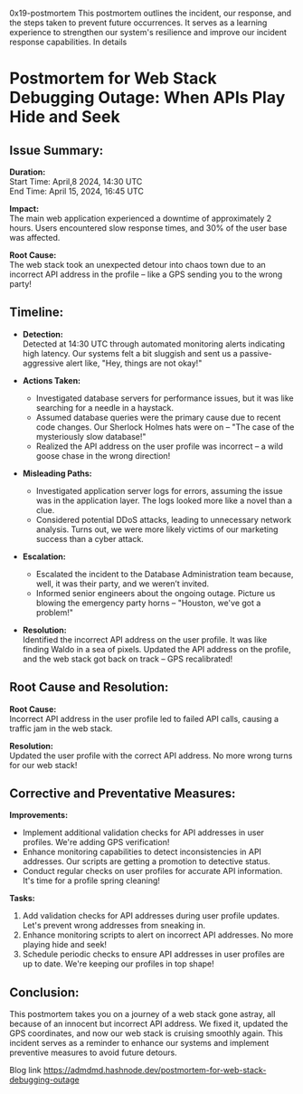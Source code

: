 0x19-postmortem
This postmortem outlines the incident, our response, and the steps taken to prevent future occurrences. It serves as a learning experience to strengthen our system's resilience and improve our incident response capabilities.
In details
# Postmortem for Web Stack Debugging Outage: When APIs Play Hide and Seek

## Issue Summary:

**Duration:**  
Start Time: April,8 2024, 14:30 UTC  
End Time: April 15, 2024, 16:45 UTC  

**Impact:**  
The main web application experienced a downtime of approximately 2 hours. Users encountered slow response times, and 30% of the user base was affected.

**Root Cause:**  
The web stack took an unexpected detour into chaos town due to an incorrect API address in the profile – like a GPS sending you to the wrong party!

## Timeline:

- **Detection:**  
  Detected at 14:30 UTC through automated monitoring alerts indicating high latency. Our systems felt a bit sluggish and sent us a passive-aggressive alert like, "Hey, things are not okay!"

- **Actions Taken:**  
  - Investigated database servers for performance issues, but it was like searching for a needle in a haystack.
  - Assumed database queries were the primary cause due to recent code changes. Our Sherlock Holmes hats were on – "The case of the mysteriously slow database!"
  - Realized the API address on the user profile was incorrect – a wild goose chase in the wrong direction!

- **Misleading Paths:**  
  - Investigated application server logs for errors, assuming the issue was in the application layer. The logs looked more like a novel than a clue.
  - Considered potential DDoS attacks, leading to unnecessary network analysis. Turns out, we were more likely victims of our marketing success than a cyber attack.

- **Escalation:**  
  - Escalated the incident to the Database Administration team because, well, it was their party, and we weren’t invited.
  - Informed senior engineers about the ongoing outage. Picture us blowing the emergency party horns – "Houston, we've got a problem!"

- **Resolution:**  
  Identified the incorrect API address on the user profile. It was like finding Waldo in a sea of pixels. Updated the API address on the profile, and the web stack got back on track – GPS recalibrated!

## Root Cause and Resolution:

**Root Cause:**  
Incorrect API address in the user profile led to failed API calls, causing a traffic jam in the web stack.

**Resolution:**  
Updated the user profile with the correct API address. No more wrong turns for our web stack!

## Corrective and Preventative Measures:

**Improvements:**  
- Implement additional validation checks for API addresses in user profiles. We're adding GPS verification!
- Enhance monitoring capabilities to detect inconsistencies in API addresses. Our scripts are getting a promotion to detective status.
- Conduct regular checks on user profiles for accurate API information. It's time for a profile spring cleaning!

**Tasks:**  
1. Add validation checks for API addresses during user profile updates. Let's prevent wrong addresses from sneaking in.
2. Enhance monitoring scripts to alert on incorrect API addresses. No more playing hide and seek!
3. Schedule periodic checks to ensure API addresses in user profiles are up to date. We're keeping our profiles in top shape!

## Conclusion:

This postmortem takes you on a journey of a web stack gone astray, all because of an innocent but incorrect API address. We fixed it, updated the GPS coordinates, and now our web stack is cruising smoothly again. This incident serves as a reminder to enhance our systems and implement preventive measures to avoid future detours.


Blog link
https://admdmd.hashnode.dev/postmortem-for-web-stack-debugging-outage
